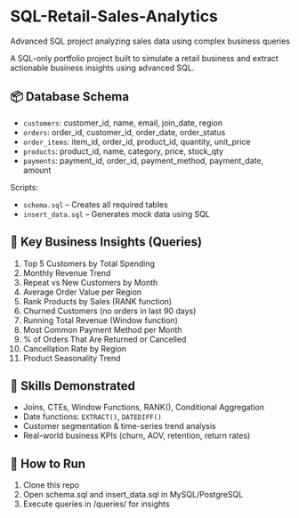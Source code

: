 # SQL-Retail-Sales-Analytics
Advanced SQL project analyzing sales data using complex business queries

A SQL-only portfolio project built to simulate a retail business and extract actionable business insights using advanced SQL.

## 📦 Database Schema

- `customers`: customer_id, name, email, join_date, region
- `orders`: order_id, customer_id, order_date, order_status
- `order_items`: item_id, order_id, product_id, quantity, unit_price
- `products`: product_id, name, category, price, stock_qty
- `payments`: payment_id, order_id, payment_method, payment_date, amount

Scripts:
- `schema.sql` – Creates all required tables
- `insert_data.sql` – Generates mock data using SQL

## 🧠 Key Business Insights (Queries)
1. Top 5 Customers by Total Spending
2. Monthly Revenue Trend
3. Repeat vs New Customers by Month
4. Average Order Value per Region
5. Rank Products by Sales (RANK function)
6. Churned Customers (no orders in last 90 days)
7. Running Total Revenue (Window function)
8. Most Common Payment Method per Month
9. % of Orders That Are Returned or Cancelled
10. Cancellation Rate by Region
11. Product Seasonality Trend

## 🧠 Skills Demonstrated

- Joins, CTEs, Window Functions, RANK(), Conditional Aggregation
- Date functions: `EXTRACT()`, `DATEDIFF()`
- Customer segmentation & time-series trend analysis
- Real-world business KPIs (churn, AOV, retention, return rates)

## 🚀 How to Run
1. Clone this repo
2. Open schema.sql and insert_data.sql in MySQL/PostgreSQL
3. Execute queries in /queries/ for insights 
